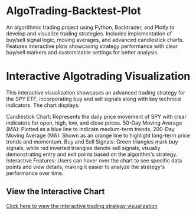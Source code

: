 # AlgoTrading-Backtest-Plot
An algorithmic trading project using Python, Backtrader, and Plotly to develop and visualize trading strategies. Includes implementation of buy/sell signal logic, moving averages, and advanced candlestick charts. Features interactive plots showcasing strategy performance with clear buy/sell markers and customizable settings for better analysis.

# Interactive Algotrading Visualization
This interactive visualization showcases an advanced trading strategy for the SPY ETF, incorporating buy and sell signals along with key technical indicators. The chart displays:

Candlestick Chart: Represents the daily price movement of SPY with clear indicators for open, high, low, and close prices.
50-Day Moving Average (MA): Plotted as a blue line to indicate medium-term trends.
200-Day Moving Average (MA): Shown as an orange line to highlight long-term price trends and momentum.
Buy and Sell Signals: Green triangles mark buy signals, while red inverted triangles denote sell signals, visually demonstrating entry and exit points based on the algorithm's strategy.
Interactive Features: Users can hover over the chart to see specific data points and view details, making it easier to analyze the strategy's performance over time.

## View the Interactive Chart
[Click here to view the interactive trading strategy visualization](https://kchun716.github.io/AlgoTrading-Backtest-Plot/advanced_trading_strategy_chart.html)

